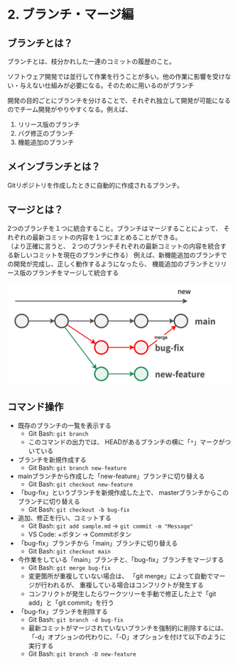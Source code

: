 # 2. ブランチ・マージ編

## ブランチとは？
ブランチとは、枝分かれした一連のコミットの履歴のこと。

ソフトウェア開発では並行して作業を行うことが多い。他の作業に影響を受けない・与えない仕組みが必要になる。そのために用いるのがブランチ

開発の目的ごとにブランチを分けることで、それぞれ独立して開発が可能になるのでチーム開発がやりやすくなる。例えば、

1. リリース版のブランチ
2. バグ修正のブランチ
3. 機能追加のブランチ

## メインブランチとは？
Gitリポジトリを作成したときに自動的に作成されるブランチ。

## マージとは？
2つのブランチを１つに統合すること。ブランチはマージすることによって、 それぞれの最新コミットの内容を１つにまとめることができる。<br>
（より正確に言うと、 ２つのブランチそれぞれの最新コミットの内容を統合する新しいコミットを現在のブランチに作る）
例えば、新機能追加のブランチでの開発が完成し、正しく動作するようになったら、 機能追加のブランチとリリース版のブランチをマージして統合する


![branch](./img/branch.png)

## コマンド操作
- 既存のブランチの一覧を表示する
  - Git Bash: `git branch`
  - このコマンドの出力では、 HEADがあるブランチの横に「`*`」マークがついている
- ブランチを新規作成する
  - Git Bash: `git branch new-feature`
- mainブランチから作成した「new-feature」ブランチに切り替える
  - Git Bash: `git checkout new-feature`
- 「bug-fix」というブランチを新規作成した上で、 masterブランチからこのブランチに切り替える
  - Git Bash: `git checkout -b bug-fix`
- 追加、修正を行い、コミットする
  - Git Bash: `git add sample.md` → `git commit -m "Message"`
  - VS Code: +ボタン → Commitボタン
- 「bug-fix」ブランチから「main」ブランチに切り替える
  - Git Bash: `git checkout main`
- 今作業をしている「main」ブランチと、「bug-fix」ブランチをマージする
  - Git Bash: `git merge bug-fix`
  - 変更箇所が重複していない場合は、 「git merge」によって自動でマージが行われるが、 重複している場合はコンフリクトが発生する
  - コンフリクトが発生したらワークツリーを手動で修正した上で「git add」と「git commit」を行う
- 「bug-fix」ブランチを削除する
  - Git Bash: `git branch -d bug-fix`
  - 最新コミットがマージされていないブランチを強制的に削除するには、 「-d」オプションの代わりに、「-D」オプションを付けて以下のように実行する
  - Git Bash: `git branch -D new-feature`
